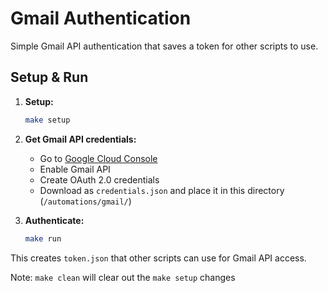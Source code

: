 # Gmail Authentication

Simple Gmail API authentication that saves a token for other scripts to use.

## Setup & Run

1. **Setup:**

   ```bash
   make setup
   ```

2. **Get Gmail API credentials:**

   - Go to [Google Cloud Console](https://console.cloud.google.com/)
   - Enable Gmail API
   - Create OAuth 2.0 credentials
   - Download as `credentials.json` and place it in this directory (`/automations/gmail/`)

3. **Authenticate:**
   ```bash
   make run
   ```

This creates `token.json` that other scripts can use for Gmail API access.

Note: `make clean` will clear out the `make setup` changes
